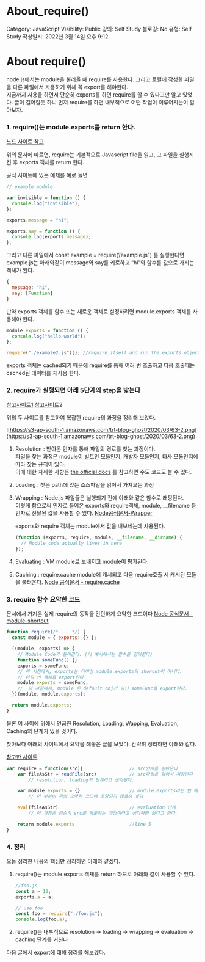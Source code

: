 # About_require()

Category: JavaScript
Visibility: Public
강의: Self Study
블로깅: No
유형: Self Study
작성일시: 2022년 3월 14일 오후 9:12

# About require()

node.js에서는 module을 불러올 때 require를 사용한다. 그리고 로컬에 작성한 파일을 다른 파일에서 사용하기 위헤 꼭 export를 해야한다. </br> 지금까지 사용을 하면서 단순히 exports를 하면 require를 할 수 있다고만 알고 있었다. 글이 길어질듯 하니 먼저 require를 하면 내부적으로 어떤 작업이 이루어지는이 알아보자.

### 1. require()는 module.exports를 return 한다.

[노드 사이트 참고](https://nodejs.org/en/knowledge/getting-started/what-is-require/)

위의 문서에 따르면, require는 기본적으로 Javascript file을 읽고, 그 파일을 실행시킨 후 exports 객체를 return 한다.

공식 사이트에 있는 예제를 예로 들면

```jsx
// example module

var invisible = function () {
  console.log("invisible");
};

exports.message = "hi";

exports.say = function () {
  console.log(exports.message);
};
```

그리고 다른 파일에서 const example = require(’/example.js”) 를 실행한다면 example.js는 아래와같이 message와 say를 키로하고 “hi”와 함수를 값으로 가지는 객체가 된다.

```jsx
{
  message: "hi",
  say: [Function]
}
```

만약 exports 객체를 함수 또는 새로운 객체로 설정하려면 module.exports 객체를 사용해야 한다.

```jsx
module.exports = function () {
  console.log("hello world");
};

require("./example2.js")(); //require itself and run the exports object
```

exports 객체는 cached되기 때문에 require를 통해 여러 번 호출하고 다음 호출때는 cached된 데이터를 재사용 한다. </br>

### 2. require가 실행되면 아래 5단계의 step을 밟는다

[참고사이트1](https://www.thirdrocktechkno.com/blog/how-nodejs-require-works/) [참고사이트](https://www.geeksforgeeks.org/nodejs-require-module/?ref=gcse)2

위의 두 사이트를 참고하여 복잡한 require의 과정을 정리해 보았다.

![https://s3-ap-south-1.amazonaws.com/trt-blog-ghost/2020/03/63-2.png](https://s3-ap-south-1.amazonaws.com/trt-blog-ghost/2020/03/63-2.png)

1. Resolution : 받아온 인자를 통해 파일의 경로를 찾는 과정이다. </br> 파일을 찾는 과정은 module이 빌트인 모듈인지, 개발자 모듈인지, 타사 모듈인지에 따라 찾는 규칙이 있다. </br>이에 대한 자세한 사항은 [the official docs](https://nodejs.org/docs/v0.4.2/api/modules.html#all_Together...) 를 참고하면 수도 코드도 볼 수 있다.
2. Loading : 찾은 path에 있는 소스파일을 읽어서 가져오는 과정
3. Wrapping : Node.js 파일들은 실행되기 전에 아래와 같은 함수로 래핑된다. </br>이렇게 함으로써 인자로 들어온 exports와 require객체, module, \_\_filename 등 인자로 전달된 값을 사용할 수 있다. [Node공식문서-Wrapper](https://nodejs.org/api/modules.html#the-module-wrapper)

   exports와 require 객체는 module에서 값을 내보네는데 사용된다.

   ```jsx
   (function (exports, require, module, __filename, __dirname) {
     // Module code actually lives in here
   });
   ```

4. Evaluating : VM module로 보내지고 module이 평가된다.
5. Caching : require.cache module에 캐시되고 다음 require호출 시 캐시된 모듈을 불러온다. [Node 공식문서 - require.cache](https://nodejs.org/api/modules.html#requirecache)

### 3. require 함수 요약한 코드

문서에서 가져온 실제 require의 동작을 간단하게 요약한 코드이다 [Node 공식문서 - module-shortcut](https://nodejs.org/api/modules.html#exports-shortcut)

```jsx
function require(/* ... */) {
  const module = { exports: {} };

  ((module, exports) => {
    // Module Code가 들어간다. (이 예시에서는 함수를 정의한다)
    function someFunc() {}
    exports = someFunc;
    // 이 시점에서, exports는 더이상 module.exports의 shorcut이 아니다.
    // 아직 빈 객체를 export한다
    module.exports = someFunc;
    //  아 사점에서, module 은 default obj가 아닌 someFunc를 export한다.
  })(module, module.exports);

  return module.exports;
}
```

물론 이 사이에 위에서 언급한 Resolution, Loading, Wapping, Evaluation, Caching의 단계가 있을 것이다.

찾아보다 아래의 사이트에서 요약을 해놓은 글을 보았다. 간략히 정리하면 아래와 같다.

[참고한 사이트](https://medium.com/@chullino/require-exports-module-exports-%EA%B3%B5%EC%8B%9D%EB%AC%B8%EC%84%9C%EB%A1%9C-%EC%9D%B4%ED%95%B4%ED%95%98%EA%B8%B0-1d024ec5aca3)

```jsx
var require = function(src){                 // src인자를 받아온다
    var fileAsStr = readFile(src)            // src파일을 읽어서 저장한다
		// resolution, loading의 단계라고 생각된다.

    var module.exports = {}                  // module.exports라는 빈 해시를 생성한다
		// 이 부분이 위의 요약한 코드에 포함되지 않을까 싶다

    eval(fileAsStr)                          // evaluation 단계
		// 이 과정은 단순히 src를 복붙하는 과정이라고 생각하면 쉽다고 한다.

    return module.exports                    //line 5
}
```

### 4. 정리

오늘 정리한 내용의 핵심만 정리하면 아래와 같겠다.

1. require()는 module.exports 객체를 return 하므로 아래와 같이 사용할 수 있다.

   ```jsx
   //foo.js
   const a = 10;
   exports.a = a;
   ```

   ```jsx
   // use foo
   const foo = require("./foo.js");
   console.log(foo.a);
   ```

1. require()는 내부적으로 resolution → loading → wrapping → evaluation → caching 단계를 거친다

다음 글에서 export에 대해 정리를 해보겠다.
